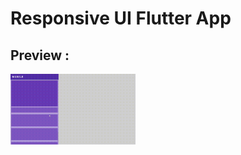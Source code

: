 # Responsive UI Flutter App

## Preview :

<img src="https://github.com/MobileVerse/Responsive-UI-Flutter-App/blob/main/ss/gif1.gif" width="200"/>
